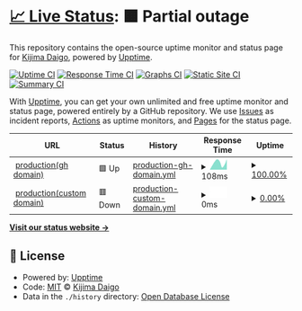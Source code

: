 # [📈 Live Status](https://kijimaD.github.io/roam_upptime): <!--live status--> **🟧 Partial outage**

This repository contains the open-source uptime monitor and status page for [Kijima Daigo](https://kijimad.github.io/roam/), powered by [Upptime](https://github.com/upptime/upptime).

[![Uptime CI](https://github.com/kijimaD/roam_upptime/workflows/Uptime%20CI/badge.svg)](https://github.com/kijimaD/roam_upptime/actions?query=workflow%3A%22Uptime+CI%22)
[![Response Time CI](https://github.com/kijimaD/roam_upptime/workflows/Response%20Time%20CI/badge.svg)](https://github.com/kijimaD/roam_upptime/actions?query=workflow%3A%22Response+Time+CI%22)
[![Graphs CI](https://github.com/kijimaD/roam_upptime/workflows/Graphs%20CI/badge.svg)](https://github.com/kijimaD/roam_upptime/actions?query=workflow%3A%22Graphs+CI%22)
[![Static Site CI](https://github.com/kijimaD/roam_upptime/workflows/Static%20Site%20CI/badge.svg)](https://github.com/kijimaD/roam_upptime/actions?query=workflow%3A%22Static+Site+CI%22)
[![Summary CI](https://github.com/kijimaD/roam_upptime/workflows/Summary%20CI/badge.svg)](https://github.com/kijimaD/roam_upptime/actions?query=workflow%3A%22Summary+CI%22)

With [Upptime](https://upptime.js.org), you can get your own unlimited and free uptime monitor and status page, powered entirely by a GitHub repository. We use [Issues](https://github.com/kijimaD/roam_upptime/issues) as incident reports, [Actions](https://github.com/kijimaD/roam_upptime/actions) as uptime monitors, and [Pages](https://kijimaD.github.io/roam_upptime) for the status page.

<!--start: status pages-->
<!-- This summary is generated by Upptime (https://github.com/upptime/upptime) -->
<!-- Do not edit this manually, your changes will be overwritten -->
<!-- prettier-ignore -->
| URL | Status | History | Response Time | Uptime |
| --- | ------ | ------- | ------------- | ------ |
| <img alt="" src="https://icons.duckduckgo.com/ip3/kijimad.github.io.ico" height="13"> [production(gh domain)](https://kijimad.github.io/roam/) | 🟩 Up | [production-gh-domain.yml](https://github.com/kijimaD/roam_upptime/commits/HEAD/history/production-gh-domain.yml) | <details><summary><img alt="Response time graph" src="./graphs/production-gh-domain/response-time-week.png" height="20"> 108ms</summary><br><a href="https://kijimaD.github.io/roam_upptime/history/production-gh-domain"><img alt="Response time 150" src="https://img.shields.io/endpoint?url=https%3A%2F%2Fraw.githubusercontent.com%2FkijimaD%2Froam_upptime%2FHEAD%2Fapi%2Fproduction-gh-domain%2Fresponse-time.json"></a><br><a href="https://kijimaD.github.io/roam_upptime/history/production-gh-domain"><img alt="24-hour response time 162" src="https://img.shields.io/endpoint?url=https%3A%2F%2Fraw.githubusercontent.com%2FkijimaD%2Froam_upptime%2FHEAD%2Fapi%2Fproduction-gh-domain%2Fresponse-time-day.json"></a><br><a href="https://kijimaD.github.io/roam_upptime/history/production-gh-domain"><img alt="7-day response time 108" src="https://img.shields.io/endpoint?url=https%3A%2F%2Fraw.githubusercontent.com%2FkijimaD%2Froam_upptime%2FHEAD%2Fapi%2Fproduction-gh-domain%2Fresponse-time-week.json"></a><br><a href="https://kijimaD.github.io/roam_upptime/history/production-gh-domain"><img alt="30-day response time 112" src="https://img.shields.io/endpoint?url=https%3A%2F%2Fraw.githubusercontent.com%2FkijimaD%2Froam_upptime%2FHEAD%2Fapi%2Fproduction-gh-domain%2Fresponse-time-month.json"></a><br><a href="https://kijimaD.github.io/roam_upptime/history/production-gh-domain"><img alt="1-year response time 150" src="https://img.shields.io/endpoint?url=https%3A%2F%2Fraw.githubusercontent.com%2FkijimaD%2Froam_upptime%2FHEAD%2Fapi%2Fproduction-gh-domain%2Fresponse-time-year.json"></a></details> | <details><summary><a href="https://kijimaD.github.io/roam_upptime/history/production-gh-domain">100.00%</a></summary><a href="https://kijimaD.github.io/roam_upptime/history/production-gh-domain"><img alt="All-time uptime 99.40%" src="https://img.shields.io/endpoint?url=https%3A%2F%2Fraw.githubusercontent.com%2FkijimaD%2Froam_upptime%2FHEAD%2Fapi%2Fproduction-gh-domain%2Fuptime.json"></a><br><a href="https://kijimaD.github.io/roam_upptime/history/production-gh-domain"><img alt="24-hour uptime 100.00%" src="https://img.shields.io/endpoint?url=https%3A%2F%2Fraw.githubusercontent.com%2FkijimaD%2Froam_upptime%2FHEAD%2Fapi%2Fproduction-gh-domain%2Fuptime-day.json"></a><br><a href="https://kijimaD.github.io/roam_upptime/history/production-gh-domain"><img alt="7-day uptime 100.00%" src="https://img.shields.io/endpoint?url=https%3A%2F%2Fraw.githubusercontent.com%2FkijimaD%2Froam_upptime%2FHEAD%2Fapi%2Fproduction-gh-domain%2Fuptime-week.json"></a><br><a href="https://kijimaD.github.io/roam_upptime/history/production-gh-domain"><img alt="30-day uptime 100.00%" src="https://img.shields.io/endpoint?url=https%3A%2F%2Fraw.githubusercontent.com%2FkijimaD%2Froam_upptime%2FHEAD%2Fapi%2Fproduction-gh-domain%2Fuptime-month.json"></a><br><a href="https://kijimaD.github.io/roam_upptime/history/production-gh-domain"><img alt="1-year uptime 99.40%" src="https://img.shields.io/endpoint?url=https%3A%2F%2Fraw.githubusercontent.com%2FkijimaD%2Froam_upptime%2FHEAD%2Fapi%2Fproduction-gh-domain%2Fuptime-year.json"></a></details>
| <img alt="" src="https://icons.duckduckgo.com/ip3/www.kijimad.com.ico" height="13"> [production(custom domain)](https://www.kijimad.com/) | 🟥 Down | [production-custom-domain.yml](https://github.com/kijimaD/roam_upptime/commits/HEAD/history/production-custom-domain.yml) | <details><summary><img alt="Response time graph" src="./graphs/production-custom-domain/response-time-week.png" height="20"> 0ms</summary><br><a href="https://kijimaD.github.io/roam_upptime/history/production-custom-domain"><img alt="Response time 46" src="https://img.shields.io/endpoint?url=https%3A%2F%2Fraw.githubusercontent.com%2FkijimaD%2Froam_upptime%2FHEAD%2Fapi%2Fproduction-custom-domain%2Fresponse-time.json"></a><br><a href="https://kijimaD.github.io/roam_upptime/history/production-custom-domain"><img alt="24-hour response time 0" src="https://img.shields.io/endpoint?url=https%3A%2F%2Fraw.githubusercontent.com%2FkijimaD%2Froam_upptime%2FHEAD%2Fapi%2Fproduction-custom-domain%2Fresponse-time-day.json"></a><br><a href="https://kijimaD.github.io/roam_upptime/history/production-custom-domain"><img alt="7-day response time 0" src="https://img.shields.io/endpoint?url=https%3A%2F%2Fraw.githubusercontent.com%2FkijimaD%2Froam_upptime%2FHEAD%2Fapi%2Fproduction-custom-domain%2Fresponse-time-week.json"></a><br><a href="https://kijimaD.github.io/roam_upptime/history/production-custom-domain"><img alt="30-day response time 0" src="https://img.shields.io/endpoint?url=https%3A%2F%2Fraw.githubusercontent.com%2FkijimaD%2Froam_upptime%2FHEAD%2Fapi%2Fproduction-custom-domain%2Fresponse-time-month.json"></a><br><a href="https://kijimaD.github.io/roam_upptime/history/production-custom-domain"><img alt="1-year response time 46" src="https://img.shields.io/endpoint?url=https%3A%2F%2Fraw.githubusercontent.com%2FkijimaD%2Froam_upptime%2FHEAD%2Fapi%2Fproduction-custom-domain%2Fresponse-time-year.json"></a></details> | <details><summary><a href="https://kijimaD.github.io/roam_upptime/history/production-custom-domain">0.00%</a></summary><a href="https://kijimaD.github.io/roam_upptime/history/production-custom-domain"><img alt="All-time uptime 24.88%" src="https://img.shields.io/endpoint?url=https%3A%2F%2Fraw.githubusercontent.com%2FkijimaD%2Froam_upptime%2FHEAD%2Fapi%2Fproduction-custom-domain%2Fuptime.json"></a><br><a href="https://kijimaD.github.io/roam_upptime/history/production-custom-domain"><img alt="24-hour uptime 0.00%" src="https://img.shields.io/endpoint?url=https%3A%2F%2Fraw.githubusercontent.com%2FkijimaD%2Froam_upptime%2FHEAD%2Fapi%2Fproduction-custom-domain%2Fuptime-day.json"></a><br><a href="https://kijimaD.github.io/roam_upptime/history/production-custom-domain"><img alt="7-day uptime 0.00%" src="https://img.shields.io/endpoint?url=https%3A%2F%2Fraw.githubusercontent.com%2FkijimaD%2Froam_upptime%2FHEAD%2Fapi%2Fproduction-custom-domain%2Fuptime-week.json"></a><br><a href="https://kijimaD.github.io/roam_upptime/history/production-custom-domain"><img alt="30-day uptime 0.00%" src="https://img.shields.io/endpoint?url=https%3A%2F%2Fraw.githubusercontent.com%2FkijimaD%2Froam_upptime%2FHEAD%2Fapi%2Fproduction-custom-domain%2Fuptime-month.json"></a><br><a href="https://kijimaD.github.io/roam_upptime/history/production-custom-domain"><img alt="1-year uptime 24.88%" src="https://img.shields.io/endpoint?url=https%3A%2F%2Fraw.githubusercontent.com%2FkijimaD%2Froam_upptime%2FHEAD%2Fapi%2Fproduction-custom-domain%2Fuptime-year.json"></a></details>

<!--end: status pages-->

[**Visit our status website →**](https://kijimaD.github.io/roam_upptime)

## 📄 License

- Powered by: [Upptime](https://github.com/upptime/upptime)
- Code: [MIT](./LICENSE) © [Kijima Daigo](https://kijimad.github.io/roam/)
- Data in the `./history` directory: [Open Database License](https://opendatacommons.org/licenses/odbl/1-0/)
